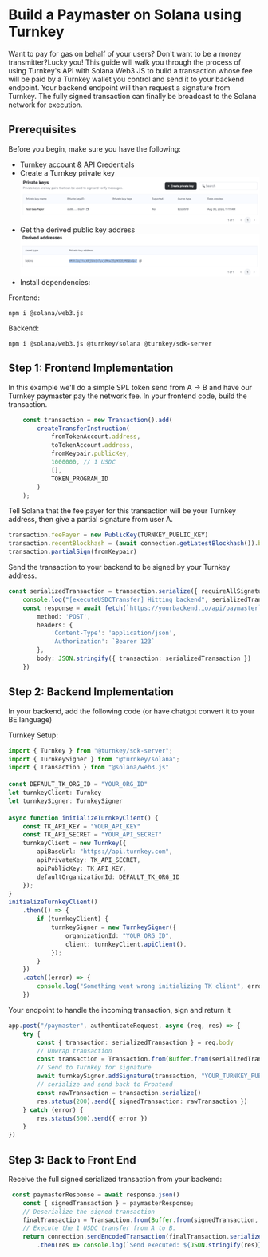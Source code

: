 # Build a Paymaster on Solana using Turnkey

Want to pay for gas on behalf of your users? Don't want to be a money transmitter?Lucky you! This guide will walk you through the process of using Turnkey's API with Solana Web3 JS to build a transaction whose fee will be paid by a Turnkey wallet you control and send it to your backend endpoint. Your backend endpoint will then request a signature from Turnkey. The fully signed transaction can finally be broadcast to the Solana network for execution.

## Prerequisites

Before you begin, make sure you have the following:

- Turnkey account & API Credentials
- Create a Turnkey private key
![alt text](image.png)
- Get the derived public key address
![alt text](image-1.png)
- Install dependencies:

Frontend:
```
npm i @solana/web3.js
```

Backend:
```
npm i @solana/web3.js @turnkey/solana @turnkey/sdk-server
```

## Step 1: Frontend Implementation

In this example we'll do a simple SPL token send from A -> B and have our Turnkey paymaster pay the network fee. In your frontend code, build the transaction. 

```typescript
    const transaction = new Transaction().add(
        createTransferInstruction(
            fromTokenAccount.address,
            toTokenAccount.address,
            fromKeypair.publicKey,
            1000000, // 1 USDC
            [],
            TOKEN_PROGRAM_ID
        )
    );
```
Tell Solana that the fee payer for this transaction will be your Turnkey address, then give a partial signature from user A.

```typescript
transaction.feePayer = new PublicKey(TURNKEY_PUBLIC_KEY)
transaction.recentBlockhash = (await connection.getLatestBlockhash()).blockhash;
transaction.partialSign(fromKeypair)
```
Send the transaction to your backend to be signed by your Turnkey address.
```typescript
const serializedTransaction = transaction.serialize({ requireAllSignatures: false }).toString('base64');
    console.log("[executeUSDCTransfer] Hitting backend", serializedTransaction)
    const response = await fetch(`https://yourbackend.io/api/paymaster`, {
        method: 'POST',
        headers: {
            'Content-Type': 'application/json',
            'Authorization': `Bearer 123`
        },
        body: JSON.stringify({ transaction: serializedTransaction })
    })
```

## Step 2: Backend Implementation
In your backend, add the following code (or have chatgpt convert it to your BE language)

Turnkey Setup:

```typescript
import { Turnkey } from "@turnkey/sdk-server";
import { TurnkeySigner } from "@turnkey/solana";
import { Transaction } from "@solana/web3.js"

const DEFAULT_TK_ORG_ID = "YOUR_ORG_ID"
let turnkeyClient: Turnkey
let turnkeySigner: TurnkeySigner

async function initializeTurnkeyClient() {
    const TK_API_KEY = "YOUR_API_KEY"
    const TK_API_SECRET = "YOUR_API_SECRET"
    turnkeyClient = new Turnkey({
        apiBaseUrl: "https://api.turnkey.com",
        apiPrivateKey: TK_API_SECRET,
        apiPublicKey: TK_API_KEY,
        defaultOrganizationId: DEFAULT_TK_ORG_ID
    });
}
initializeTurnkeyClient()
    .then(() => {
        if (turnkeyClient) {
            turnkeySigner = new TurnkeySigner({
                organizationId: "YOUR_ORG_ID",
                client: turnkeyClient.apiClient(),
            });
        }
    })
    .catch((error) => {
        console.log("Something went wrong initializing TK client", error)
    })
```
Your endpoint to handle the incoming transaction, sign and return it
```typescript
app.post("/paymaster", authenticateRequest, async (req, res) => {
    try {
        const { transaction: serializedTransaction } = req.body
        // Unwrap transaction
        const transaction = Transaction.from(Buffer.from(serializedTransaction, "base64"));
        // Send to Turnkey for signature
        await turnkeySigner.addSignature(transaction, "YOUR_TURNKEY_PUBLIC_KEY")
        // serialize and send back to Frontend
        const rawTransaction = transaction.serialize()
        res.status(200).send({ signedTransaction: rawTransaction })
    } catch (error) {
        res.status(500).send({ error })
    }
})
```

## Step 3: Back to Front End
Receive the full signed serialized transaction from your backend:

```typescript
 const paymasterResponse = await response.json()
    const { signedTransaction } = paymasterResponse;
    // Deserialize the signed transaction
    finalTransaction = Transaction.from(Buffer.from(signedTransaction, 'base64'));
    // Execute the 1 USDC transfer from A to B.
    return connection.sendEncodedTransaction(finalTransaction.serialize().toString('base64'))
        .then(res => console.log(`Send executed: ${JSON.stringify(res)}`))

```
